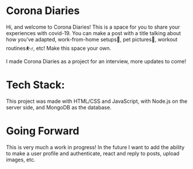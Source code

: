 # Corona Diaries

Hi, and welcome to Corona Diaries! This is a space for you to share your experiences with covid-19. You can make a post with a title talking about how you've adapted, work-from-home setups🏡, pet pictures🐶, workout routines⛹️‍♂️, etc! Make this space your own.

I made Corona Diaries as a project for an interview, more updates to come!

# Tech Stack:
This project was made with HTML/CSS and JavaScript, with Node.js on the server side, and MongoDB as the database. 


# Going Forward
This is very much a work in progress! In the future I want to add the ability to make a user profile and authenticate, react and reply to posts, upload images, etc.
